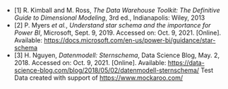 - [1] R. Kimball and M. Ross, *The Data Warehouse Toolkit: The Definitive Guide to Dimensional Modeling*, 3rd ed., Indianapolis: Wiley, 2013
- [2] P. Myers *et al.*, *Understand star schema and the importance for Power BI*, Microsoft, Sept. 9, 2019. Accessed on: Oct. 9, 2021. [Online]. Available: https://docs.microsoft.com/en-us/power-bi/guidance/star-schema
- [3] H. Nguyen, *Datenmodell: Sternschema*, Data Science Blog, May. 2, 2018. Accessed on: Oct. 9, 2021. [Online]. Available: https://data-science-blog.com/blog/2018/05/02/datenmodell-sternschema/
Test Data created with support of https://www.mockaroo.com/